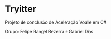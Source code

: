 # Tryitter

Projeto de conclusão de Aceleração Voalle em C#

Grupo: Felipe Rangel Bezerra e Gabriel Dias